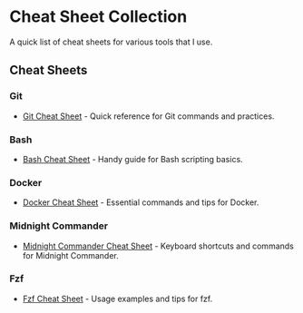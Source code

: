 # Cheat Sheet Collection

A quick list of cheat sheets for various tools that I use.

## Cheat Sheets

### Git
- [Git Cheat Sheet](https://gist.github.com/hofmannsven/6814451) - Quick reference for Git commands and practices.

### Bash
- [Bash Cheat Sheet](https://github.com/RehanSaeed/Bash-Cheat-Sheet) - Handy guide for Bash scripting basics.

### Docker
- [Docker Cheat Sheet](https://dockerlabs.collabnix.com/docker/cheatsheet/) - Essential commands and tips for Docker.

### Midnight Commander
- [Midnight Commander Cheat Sheet](https://gist.github.com/samiraguiar/9cd4264445545cfd459d) - Keyboard shortcuts and commands for Midnight Commander.

### Fzf
- [Fzf Cheat Sheet](https://cheat.sh/fzf) - Usage examples and tips for fzf.
